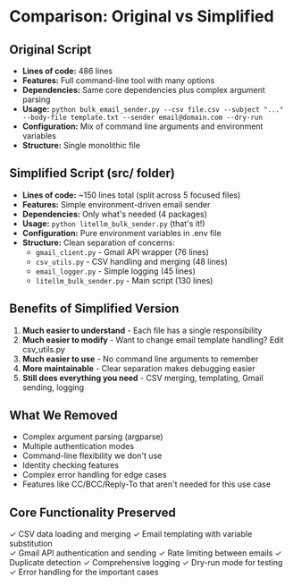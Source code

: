 # Comparison: Original vs Simplified

## Original Script
- **Lines of code:** 486 lines
- **Features:** Full command-line tool with many options
- **Dependencies:** Same core dependencies plus complex argument parsing
- **Usage:** `python bulk_email_sender.py --csv file.csv --subject "..." --body-file template.txt --sender email@domain.com --dry-run`
- **Configuration:** Mix of command line arguments and environment variables
- **Structure:** Single monolithic file

## Simplified Script (src/ folder)
- **Lines of code:** ~150 lines total (split across 5 focused files)
- **Features:** Simple environment-driven email sender
- **Dependencies:** Only what's needed (4 packages)
- **Usage:** `python litellm_bulk_sender.py` (that's it!)
- **Configuration:** Pure environment variables in .env file
- **Structure:** Clean separation of concerns:
  - `gmail_client.py` - Gmail API wrapper (76 lines)
  - `csv_utils.py` - CSV handling and merging (48 lines)
  - `email_logger.py` - Simple logging (45 lines)
  - `litellm_bulk_sender.py` - Main script (130 lines)

## Benefits of Simplified Version

1. **Much easier to understand** - Each file has a single responsibility
2. **Much easier to modify** - Want to change email template handling? Edit csv_utils.py
3. **Much easier to use** - No command line arguments to remember
4. **More maintainable** - Clear separation makes debugging easier
5. **Still does everything you need** - CSV merging, templating, Gmail sending, logging

## What We Removed

- Complex argument parsing (argparse)
- Multiple authentication modes
- Command-line flexibility we don't use
- Identity checking features
- Complex error handling for edge cases
- Features like CC/BCC/Reply-To that aren't needed for this use case

## Core Functionality Preserved

✓ CSV data loading and merging
✓ Email templating with variable substitution  
✓ Gmail API authentication and sending
✓ Rate limiting between emails
✓ Duplicate detection
✓ Comprehensive logging
✓ Dry-run mode for testing
✓ Error handling for the important cases
